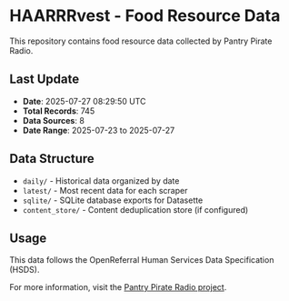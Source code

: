 # HAARRRvest - Food Resource Data

This repository contains food resource data collected by Pantry Pirate Radio.

## Last Update

- **Date**: 2025-07-27 08:29:50 UTC
- **Total Records**: 745
- **Data Sources**: 8
- **Date Range**: 2025-07-23 to 2025-07-27

## Data Structure

- `daily/` - Historical data organized by date
- `latest/` - Most recent data for each scraper
- `sqlite/` - SQLite database exports for Datasette
- `content_store/` - Content deduplication store (if configured)

## Usage

This data follows the OpenReferral Human Services Data Specification (HSDS).

For more information, visit the [Pantry Pirate Radio project](https://github.com/For-The-Greater-Good/pantry-pirate-radio).
